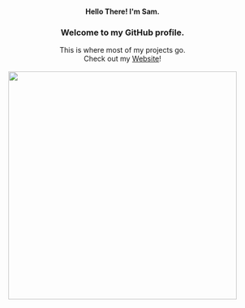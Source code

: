 <div align="center">
  <h4>Hello There! I'm Sam.</h4>
	<h3>Welcome to my GitHub profile.</h3>
	This is where most of my projects go. <br>
  	Check out my <a href="https://saml.is-a.dev/">Website</a>!
  <br>
  <br>
  <a href="https://saml.is-a.dev/#about"><img src="https://github-readme-stats.vercel.app/api?username=SamDev-7&count_private=true&show_icons=true&hide=prs,issues&line_height=32&custom_title=Some%20GitHub%20Stats&include_all_commits=true" width="450"></a>
</div>
